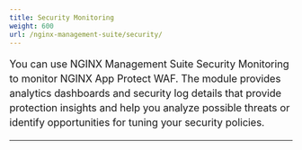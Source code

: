 ```yaml
---
title: Security Monitoring
weight: 600
url: /nginx-management-suite/security/
---
```


<style>
    p {
        font-size: 18px;
        line-height: 26px;
        letter-spacing: -.11px;
    }
</style>

You can use NGINX Management Suite Security Monitoring to monitor NGINX App Protect WAF. The module provides analytics dashboards and security log details that provide protection insights and help you analyze possible threats or identify opportunities for tuning your security policies.

<hr>